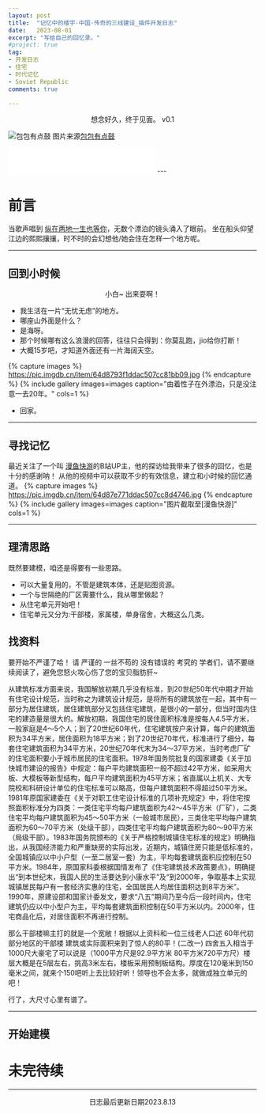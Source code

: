 ```yaml
---
layout: post
title:  "记忆中的楼宇·中国·传奇的三线建设_插件开发日志"
date:   2023-08-01
excerpt: "写给自己的回忆录。"
#project: true
tag:
- 开发日志 
- 住宅
- 时代记忆
- Soviet Republic
comments: true

--- 
```

    
<center>想念好久，终于见面。 v0.1</center>
     
![包包有点鼓](https://pic.imgdb.cn/item/64d872c71ddac507cc71a7ec.jpg) 
图片来源[包包有点鼓](https://space.bilibili.com/576671590) 
<iframe frameborder="no" border="0" marginwidth="0" marginheight="0" width=298 height=52 src="//music.163.com/outchain/player?type=2&id=2026855239&auto=1&height=32"></iframe>
---

# 前言 

当歌声唱到 [纵在两地一生也等你](https://c6.y.qq.com/base/fcgi-bin/u?__=U5DAc8)，无数个漂泊的镜头涌入了眼前。
坐在船头仰望江边的熙熙攘攘，时不时的会幻想他/她会住在怎样一个地方呢。

---

## 回到小时候

<center>小白~ 出来耍啊！</center>

* 我生活在一片“无忧无虑”的地方。
* 哪座山外面是什么？
* 是海呀。
* 那个时候哪有这么浪漫的回答，往往只会得到：你莫乱跑，jio给你打断！
* 大概15岁吧，才知道外面还有一片海阔天空。 

{% capture images %}
	https://pic.imgdb.cn/item/64d8793f1ddac507cc81bb09.jpg
{% endcapture %}
{% include gallery images=images caption="由着性子在外漂泊，只是没注意一去20年。" cols=1 %}

* 回家。

---

## 寻找记忆

最近关注了一个叫 [漫鱼快游](https://space.bilibili.com/412942310)的B站UP主，他的探访给我带来了很多的回忆，也是十分的感谢呐！
从他的视频中可以获取不少的有效信息，建立和小时候的回忆通道。
{% capture images %}
	https://pic.imgdb.cn/item/64d87e771ddac507cc8d4746.jpg
{% endcapture %}
{% include gallery images=images caption="图片截取至[漫鱼快游]" cols=1 %}

---

## 理清思路

既然要建模，咱还是得要有一些思路。

* 可以大量复用的，不管是建筑本体，还是贴图资源。
* 一个与世隔绝的厂区需要什么，我从哪里做起？
* 从住宅单元开始吧！
* 住宅单元又分为:干部楼，家属楼，单身宿舍，大概这么几类。   

## 找资料
要开始不严谨了哈！ 请 严谨的 一丝不苟的 没有错误的 考究的 学者们，请不要继续阅读了，避免您怒火攻心伤了您的宝贝脂肪肝~

从建筑标准方面来说，我国解放初期几乎没有标准，到20世纪50年代中期才开始有住宅设计规范，当时称之为建筑设计规范，是将所有的建筑放在一起，其中有一部分为居住建筑，居住建筑部分又包括住宅建筑，是很小的一部分，但当时国内住宅的建造量是很大的。解放初期，我国住宅的居住面积标准是按每人4.5平方米，一般家庭是4～5个人；到了20世纪60年代，住宅建筑按户来计算，每户的建筑面积为34平方米，居住面积为18平方米；到了20世纪70年代，标准进行了细分，每套住宅建筑面积为34平方米，20世纪70年代末为34～37平方米，当时考虑厂矿的住宅面积要小于城市居民的住宅面积。1978年国务院批复的国家建委《关于加快城市建设的报告》中规定：每户平均建筑面积一般不超过42平方米，如采用大板、大模板等新型结构，每户平均建筑面积为45平方米；省直属以上机关、大专院校和科研设计单位的住宅标准可以略高，但每户建筑面积不得超过50平方米。1981年原国家建委在《关于对职工住宅设计标准的几项补充规定》中，将住宅按照面积标准分为四类：一类住宅平均每户建筑面积为42～45平方米（厂矿），二类住宅平均每户建筑面积为45～50平方米（一般城市居民），三类住宅平均每户建筑面积为60～70平方米（处级干部），四类住宅平均每户建筑面积为80～90平方米（局级干部）。1983年国务院颁布的《关于严格控制城镇住宅标准的规定》明确指出，从我国经济能力和严重缺房的实际出发，近期内，城镇住房只能是低标准的，全国城镇应以中小户型（一至二居室一套）为主，平均每套建筑面积应控制在50平方米。1984年，原国家科委根据国情发布了《住宅建筑技术政策要点》，明确提出“到本世纪末，我国人民的生活要达到小康水平”及“到2000年，争取基本上实现城镇居民每户有一套经济实惠的住宅，全国居民人均居住面积达到8平方米”。1990年，原建设部和国家计委发文，要求“八五”期间乃至今后一段时间内，住宅建筑仍应以中小型户为主，平均每套建筑面积控制在50平方米以内。2000年，住宅商品化后，对居住面积不再进行控制。  
 
那么干部楼嘛主打的就是一个宽敞！根据以上资料和一位三线老人口述 60年代初 部分地区的干部楼 建筑或实际面积来到了惊人的80平！(二改一) 四舍五入相当于1000尺大豪宅了可以说是（1000平方尺是92.9平方米  80平方米720平方尺）楼层大概是在5层左右，挑高3米左右，楼板采用预制板结构。厚度在120毫米到150毫米之间，就来个150吧听上去比较好听！领导也不会太多，就做成独立单元的吧！

行了，大尺寸心里有谱了。

---

## 开始建模



# 未完待续


---
<center>日志最后更新日期2023.8.13</center>